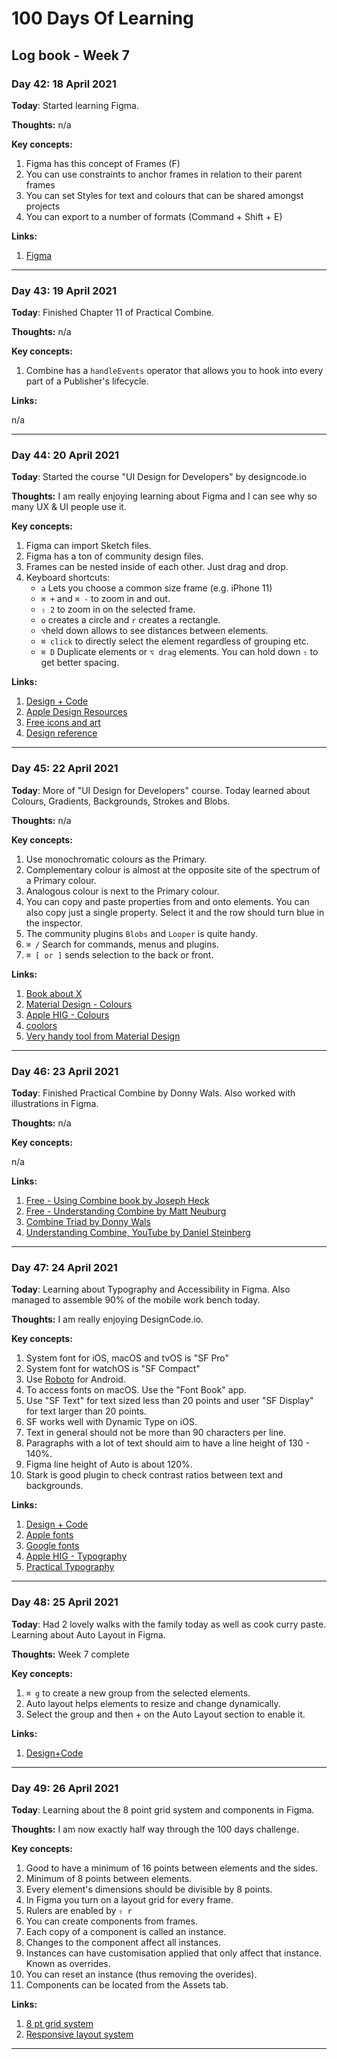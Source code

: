 # 100 Days Of Learning

## Log book - Week 7

### Day 42: 18 April 2021

**Today**: Started learning Figma.

**Thoughts:** n/a

**Key concepts:**

1. Figma has this concept of Frames (F)
2. You can use constraints to anchor frames in relation to their parent frames
3. You can set Styles for text and colours that can be shared amongst projects
4. You can export to a number of formats (Command + Shift + E)

**Links:**

1. [Figma](https://www.figma.com/)

---

### Day 43: 19 April 2021

**Today**: Finished Chapter 11 of Practical Combine.

**Thoughts:** n/a

**Key concepts:**

1. Combine has a `handleEvents` operator that allows you to hook into every part of a Publisher's lifecycle.

**Links:**

n/a

---

### Day 44: 20 April 2021

**Today**: Started the course "UI Design for Developers" by designcode.io

**Thoughts:** I am really enjoying learning about Figma and I can see why so many UX & UI people use it.

**Key concepts:**

1. Figma can import Sketch files.
2. Figma has a ton of community design files.
3. Frames can be nested inside of each other. Just drag and drop.
4. Keyboard shortcuts:
	* `a` Lets you choose a common size frame (e.g. iPhone 11)
	* `⌘ +` and `⌘ -` to zoom in and out.
	* `⇧ 2` to zoom in on the selected frame.
	* `o` creates a circle and `r` creates a rectangle.
	* `⌥`held down allows to see distances between elements.
	* `⌘ click` to directly select the element regardless of grouping etc.
	* `⌘ D` Duplicate elements or `⌥ drag` elements. You can hold down `⇧` to get better spacing.


**Links:**

1. [Design + Code](http://designcode.io)
2. [Apple Design Resources](https://developer.apple.com/design/resources/)
3. [Free icons and art](https://shape.so/)
4. [Design reference](https://mobbin.design/)

---

### Day 45: 22 April 2021

**Today**: More of "UI Design for Developers" course. Today learned about Colours, Gradients, Backgrounds, Strokes and Blobs.

**Thoughts:** n/a

**Key concepts:**

1. Use monochromatic colours as the Primary.
2. Complementary colour is almost at the opposite site of the spectrum of a Primary colour.
3. Analogous colour is next to the Primary colour.
4. You can copy and paste properties from and onto elements. You can also copy just a single property. Select it and the row should turn blue in the inspector.
5. The community plugins `Blobs` and `Looper` is quite handy.
6. `⌘ /` Search for commands, menus and plugins.
7. `⌘ [ or ]` sends selection to the back or front.

**Links:**

1. [Book about X](http://www.example.com)
2. [Material Design - Colours](https://material.io/design/color/the-color-system.html#color-usage-and-palettes)
3. [Apple HIG - Colours](https://developer.apple.com/design/human-interface-guidelines/ios/visual-design/color/)
4. [coolors](https://coolors.co/)
5. [Very handy tool from Material Design](https://material.io/resources/color/#!/?view.left=0&view.right=0)

---

### Day 46: 23 April 2021

**Today**: Finished Practical Combine by Donny Wals. Also worked with illustrations in Figma.

**Thoughts:** n/a

**Key concepts:**

n/a

**Links:**

1. [Free - Using Combine book by Joseph Heck](https://heckj.github.io/swiftui-notes/)
2. [Free - Understanding Combine by Matt Neuburg](https://www.apeth.com/UnderstandingCombine/)
3. [Combine Triad by Donny Wals](https://www.dotconferences.com/2020/02/donny-wals-the-combine-triad)
4. [Understanding Combine, YouTube by Daniel Steinberg](https://www.youtube.com/watch?v=iDlCU-AdXNQ)

---

### Day 47: 24 April 2021

**Today**: Learning about Typography and Accessibility in Figma. Also managed to assemble 90% of the mobile work bench today.

**Thoughts:** I am really enjoying DesignCode.io.

**Key concepts:**

1. System font for iOS, macOS and tvOS is "SF Pro"
2. System font for watchOS is "SF Compact"
3. Use [Roboto](https://fonts.google.com/specimen/Roboto) for Android.
4. To access fonts on macOS. Use the "Font Book" app.
5. Use "SF Text" for text sized less than 20 points and user "SF Display" for text larger than 20 points.
6. SF works well with Dynamic Type on iOS.
7. Text in general should not be more than 90 characters per line.
8. Paragraphs with a lot of text should aim to have a line height of 130 - 140%.
9. Figma line height of Auto is about 120%.
10. Stark is good plugin to check contrast ratios between text and backgrounds.

**Links:**

1. [Design + Code](https://designcode.io/ui-design-typography-and-accessibility)
2. [Apple fonts](https://developer.apple.com/fonts/)
3. [Google fonts](https://fonts.google.com/)
4. [Apple HIG - Typography](https://developer.apple.com/design/human-interface-guidelines/macos/visual-design/typography/)
5. [Practical Typography](https://practicaltypography.com/)

---

### Day 48: 25 April 2021

**Today**: Had 2 lovely walks with the family today as well as cook curry paste. Learning about Auto Layout in Figma.

**Thoughts:** Week 7 complete

**Key concepts:**

1. `⌘ g` to create a new group from the selected elements.
2. Auto layout helps elements to resize and change dynamically.
3. Select the group and then + on the Auto Layout section to enable it.

**Links:**

1. [Design+Code](https://designcode.io/ui-design-text-styles-and-buttons)

---

### Day 49: 26 April 2021

**Today**: Learning about the 8 point grid system and components in Figma.

**Thoughts:** I am now exactly half way through the 100 days challenge.

**Key concepts:**

1. Good to have a minimum of 16 points between elements and the sides.
2. Minimum of 8 points between elements.
3. Every element's dimensions should be divisible by 8 points.
4. In Figma you turn on a layout grid for every frame.
5. Rulers are enabled by `⇧ r`
6. You can create components from frames.
7. Each copy of a component is called an instance.
8. Changes to the component affect all instances.
9. Instances can have customisation applied that only affect that instance. Known as overrides.
10. You can reset an instance (thus removing the overides).
11. Components can be located from the Assets tab.

**Links:**

1. [8 pt grid system](https://spec.fm/specifics/8-pt-grid)
2. [Responsive layout system](https://material.io/design/layout/responsive-layout-grid.html)

---
